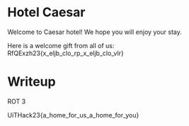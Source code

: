 # Hotel Caesar

Welcome to Caesar hotel! We hope you will enjoy your stay.

Here is a welcome gift from all of us: RfQExzh23{x_eljb_clo_rp_x_eljb_clo_vlr}

# Writeup

ROT 3

UiTHack23{a_home_for_us_a_home_for_you}